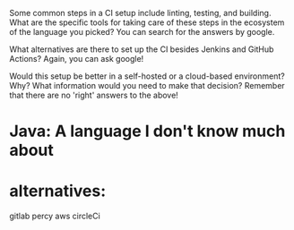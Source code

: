Some common steps in a CI setup include linting, testing, and building.
What are the specific tools for taking care of these steps in the ecosystem of the language you picked? 
You can search for the answers by google.





What alternatives are there to set up the CI besides Jenkins and GitHub Actions? 
Again, you can ask google!

Would this setup be better in a self-hosted or a cloud-based environment? Why? What information would you need to make that decision?
Remember that there are no 'right' answers to the above!



# Java: A language I don't know much about




# alternatives:
gitlab
percy
aws
circleCi